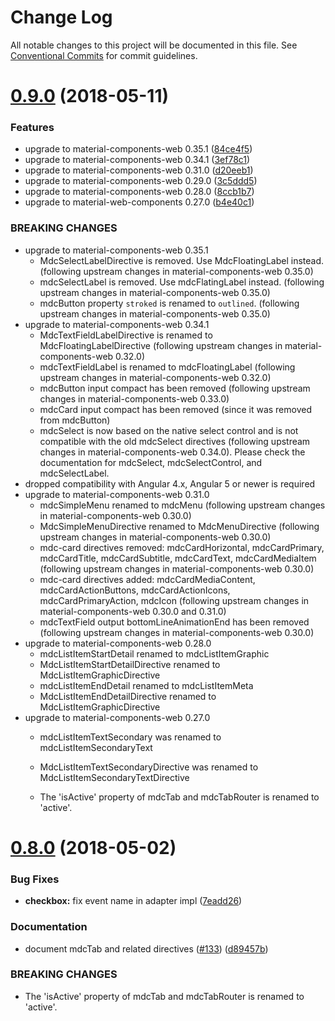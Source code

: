 # Change Log

All notable changes to this project will be documented in this file.
See [Conventional Commits](https://conventionalcommits.org) for commit guidelines.

<a name="0.9.0"></a>
# [0.9.0](https://github.com/src-zone/material/compare/v0.8.0...v0.9.0) (2018-05-11)


### Features

* upgrade to material-components-web 0.35.1 ([84ce4f5](https://github.com/src-zone/material/commit/84ce4f5))
* upgrade to material-components-web 0.34.1 ([3ef78c1](https://github.com/src-zone/material/commit/3ef78c1))
* upgrade to material-components-web 0.31.0 ([d20eeb1](https://github.com/src-zone/material/commit/d20eeb1))
* upgrade to material-components-web 0.29.0 ([3c5ddd5](https://github.com/src-zone/material/commit/3c5ddd5))
* upgrade to material-components-web 0.28.0 ([8ccb1b7](https://github.com/src-zone/material/commit/8ccb1b7))
* upgrade to material-web-components 0.27.0 ([b4e40c1](https://github.com/src-zone/material/commit/b4e40c1))


### BREAKING CHANGES

* upgrade to material-components-web 0.35.1
  * MdcSelectLabelDirective is removed. Use MdcFloatingLabel instead.
    (following upstream changes in material-components-web 0.35.0)
  * mdcSelectLabel is removed. Use mdcFlatingLabel instead.
    (following upstream changes in material-components-web 0.35.0)
  * mdcButton property `stroked` is renamed to `outlined`.
    (following upstream changes in material-components-web 0.35.0)
* upgrade to material-components-web 0.34.1
  * MdcTextFieldLabelDirective is renamed to MdcFloatingLabelDirective
    (following upstream changes in material-components-web 0.32.0)
  * mdcTextFieldLabel is renamed to mdcFloatingLabel
    (following upstream changes in material-components-web 0.32.0)
  * mdcButton input compact has been removed
    (following upstream changes in material-components-web 0.33.0)
  * mdcCard input compact has been removed (since it was removed
    from mdcButton)
  * mdcSelect is now based on the native select control and is
    not compatible with the old mdcSelect directives
    (following upstream changes in material-components-web 0.34.0).
    Please check the documentation for mdcSelect, mdcSelectControl,
    and mdcSelectLabel.
* dropped compatibility with Angular 4.x, Angular 5 or newer is
  required
* upgrade to material-components-web 0.31.0
  * mdcSimpleMenu renamed to mdcMenu
    (following upstream changes in material-components-web 0.30.0)
  * MdcSimpleMenuDirective renamed to MdcMenuDirective
    (following upstream changes in material-components-web 0.30.0)
  * mdc-card directives removed: mdcCardHorizontal, mdcCardPrimary,
    mdcCardTitle, mdcCardSubtitle, mdcCardText, mdcCardMediaItem
    (following upstream changes in material-components-web 0.30.0)
  * mdc-card directives added: mdcCardMediaContent, mdcCardActionButtons,
    mdcCardActionIcons, mdcCardPrimaryAction, mdcIcon
    (following upstream changes in material-components-web 0.30.0 and
    0.31.0)
  * mdcTextField output bottomLineAnimationEnd has been removed
    (following upstream changes in material-components-web 0.30.0)
* upgrade to material-components-web 0.28.0
  * mdcListItemStartDetail renamed to mdcListItemGraphic
  * MdcListItemStartDetailDirective renamed to MdcListItemGraphicDirective
  * mdcListItemEndDetail renamed to mdcListItemMeta
  * MdcListItemEndDetailDirective renamed to MdcListItemGraphicDirective
* upgrade to material-components-web 0.27.0
  * mdcListItemTextSecondary was renamed to mdcListItemSecondaryText
  * MdcListItemTextSecondaryDirective was renamed to
    MdcListItemSecondaryTextDirective
  * The 'isActive' property of mdcTab and mdcTabRouter is renamed to 'active'.




      <a name="0.8.0"></a>
# [0.8.0](https://github.com/src-zone/material/compare/v0.7.0...v0.8.0) (2018-05-02)


### Bug Fixes

* **checkbox:** fix event name in adapter impl ([7eadd26](https://github.com/src-zone/material/commit/7eadd26))


### Documentation

* document mdcTab and related directives ([#133](https://github.com/src-zone/material/issues/133)) ([d89457b](https://github.com/src-zone/material/commit/d89457b))


### BREAKING CHANGES

* The 'isActive' property of mdcTab and mdcTabRouter is renamed to 'active'.

